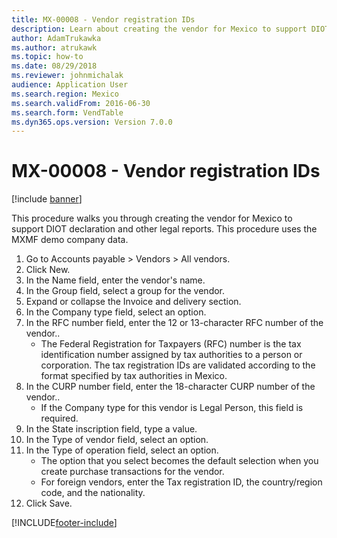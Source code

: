 ```yaml
---
title: MX-00008 - Vendor registration IDs
description: Learn about creating the vendor for Mexico to support DIOT declaration and other legal reports with a step-by-step process.
author: AdamTrukawka
ms.author: atrukawk
ms.topic: how-to
ms.date: 08/29/2018
ms.reviewer: johnmichalak
audience: Application User
ms.search.region: Mexico
ms.search.validFrom: 2016-06-30
ms.search.form: VendTable
ms.dyn365.ops.version: Version 7.0.0
---
```


# MX-00008 - Vendor registration IDs

[!include [banner](../../includes/banner.md)]

This procedure walks you through creating the vendor for Mexico to support DIOT declaration and other legal reports. This procedure uses the MXMF demo company data.

1. Go to Accounts payable > Vendors > All vendors.
2. Click New.
3. In the Name field, enter the vendor's name.
4. In the Group field, select a group for the vendor.
5. Expand or collapse the Invoice and delivery section.
6. In the Company type field, select an option.
7. In the RFC number field, enter the 12 or 13-character RFC number of the vendor..
    * The Federal Registration for Taxpayers (RFC) number is the tax identification number assigned by tax authorities to a person or corporation. The tax registration IDs are validated according to the format specified by tax authorities in Mexico.  
8. In the CURP number field, enter the 18-character CURP number of the vendor..
    * If the Company type for this vendor is Legal Person, this field is required.  
9. In the State inscription field, type a value.
10. In the Type of vendor field, select an option.
11. In the Type of operation field, select an option.
    * The option that you select becomes the default selection when you create purchase transactions for the vendor.  
    * For foreign vendors, enter the Tax registration ID, the country/region code, and the nationality.  
12. Click Save.



[!INCLUDE[footer-include](../../../includes/footer-banner.md)]
